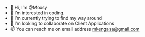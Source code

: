 - 👋 Hi, I’m @Moxsy
- 👀 I’m interested in coding.
- 🌱 I’m currently trying to find my way around
- 💞️ I’m looking to collaborate on Client Applications
- 📫 You can reach me on email address mkengasa@gmail.com

<!---
Moxsy/Moxsy is a ✨ special ✨ repository because its `README.md` (this file) appears on your GitHub profile.
You can click the Preview link to take a look at your changes.
--->

